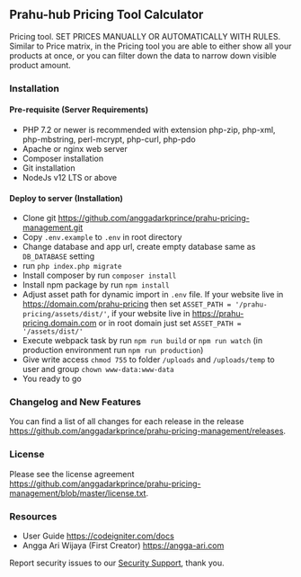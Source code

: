 ## Prahu-hub Pricing Tool Calculator

Pricing tool. SET PRICES MANUALLY OR AUTOMATICALLY WITH RULES.
Similar to Price matrix, in the Pricing tool you are able to either show all your products at once,
or you can filter down the data to narrow down visible product amount.

### Installation

#### Pre-requisite (Server Requirements)
- PHP 7.2 or newer is recommended with extension php-zip, php-xml, php-mbstring, perl-mcrypt, php-curl, php-pdo
- Apache or nginx web server
- Composer installation
- Git installation
- NodeJs v12 LTS or above

#### Deploy to server (Installation)
- Clone git https://github.com/anggadarkprince/prahu-pricing-management.git
- Copy `.env.example` to `.env` in root directory
- Change database and app url, create empty database same as `DB_DATABASE` setting
- run `php index.php migrate`
- Install composer by run `composer install`
- Install npm package by run `npm install`
- Adjust asset path for dynamic import in `.env` file. If your website live in https://domain.com/prahu-pricing then set `ASSET_PATH = '/prahu-pricing/assets/dist/'`, if your website live in https://prahu-pricing.domain.com or in root domain just set `ASSET_PATH = '/assets/dist/'`
- Execute webpack task by run `npm run build` or `npm run watch` (in production environment run `npm run production`)
- Give write access `chmod 755` to folder `/uploads` and `/uploads/temp` to user and group `chown www-data:www-data`
- You ready to go

### Changelog and New Features

You can find a list of all changes for each release in the release https://github.com/anggadarkprince/prahu-pricing-management/releases.

### License

Please see the license agreement https://github.com/anggadarkprince/prahu-pricing-management/blob/master/license.txt.

### Resources

-  User Guide <https://codeigniter.com/docs>
-  Angga Ari Wijaya (First Creator) <https://angga-ari.com>

Report security issues to our [Security Support](<mailto:anggadarkprince@gmail.com>), thank you.


